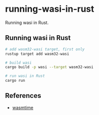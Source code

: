 # running-wasi-in-rust

Running wasi in Rust.

## Running wasi in Rust

```sh
# add wasm32-wasi target, first only
rustup target add wasm32-wasi

# build wasi
cargo build -p wasi --target wasm32-wasi

# run wasi in Rust
cargo run
```

## References

- [wasmtime](https://github.com/bytecodealliance/wasmtime)
